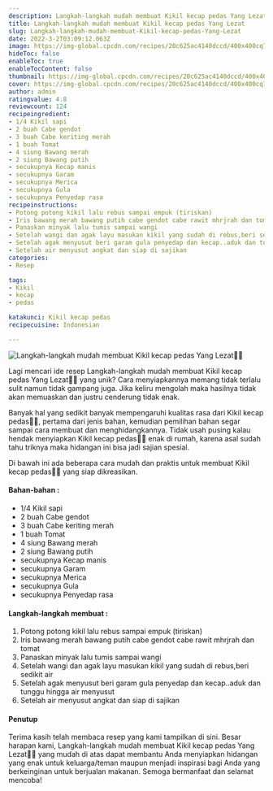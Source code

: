```yaml
---
description: Langkah-langkah mudah membuat Kikil kecap pedas Yang Lezat"
title: Langkah-langkah mudah membuat Kikil kecap pedas Yang Lezat
slug: Langkah-langkah-mudah-membuat-Kikil-kecap-pedas-Yang-Lezat
date: 2022-3-2T03:09:12.063Z
image: https://img-global.cpcdn.com/recipes/20c625ac4140dccd/400x400cq70/photo.jpg
hideToc: false
enableToc: true
enableTocContent: false
thumbnail: https://img-global.cpcdn.com/recipes/20c625ac4140dccd/400x400cq70/photo.jpg
cover: https://img-global.cpcdn.com/recipes/20c625ac4140dccd/400x400cq70/photo.jpg
author: admin
ratingvalue: 4.8
reviewcount: 124
recipeingredient:
- 1/4 Kikil sapi
- 2 buah Cabe gendot
- 3 buah Cabe keriting merah
- 1 buah Tomat
- 4 siung Bawang merah
- 2 siung Bawang putih
- secukupnya Kecap manis
- secukupnya Garam
- secukupnya Merica
- secukupnya Gula
- secukupnya Penyedap rasa
recipeinstructions:
- Potong potong kikil lalu rebus sampai empuk (tiriskan)
- Iris bawang merah bawang putih cabe gendot cabe rawit mhrjrah dan tomat
- Panaskan minyak lalu tumis sampai wangi
- Setelah wangi dan agak layu masukan kikil yang sudah di rebus,beri sedikit air
- Setelah agak menyusut beri garam gula penyedap dan kecap..aduk dan tunggu hingga air menyusut
- Setelah air menyusut angkat dan siap di sajikan
categories:
- Resep

tags:
- Kikil
- kecap
- pedas

katakunci: Kikil kecap pedas
recipecuisine: Indonesian

---
```


![Langkah-langkah mudah membuat Kikil kecap pedas Yang Lezat👩‍🍳](https://img-global.cpcdn.com/recipes/20c625ac4140dccd/400x400cq70/photo.jpg)

Lagi mencari ide resep Langkah-langkah mudah membuat Kikil kecap pedas Yang Lezat👩‍🍳 yang unik? Cara menyiapkannya memang tidak terlalu sulit namun tidak gampang juga. Jika keliru mengolah maka hasilnya tidak akan memuaskan dan justru cenderung tidak enak.

Banyak hal yang sedikit banyak mempengaruhi kualitas rasa dari Kikil kecap pedas👩‍🍳, pertama dari jenis bahan, kemudian pemilihan bahan segar sampai cara membuat dan menghidangkannya. Tidak usah pusing kalau hendak menyiapkan Kikil kecap pedas👩‍🍳 enak di rumah, karena asal sudah tahu triknya maka hidangan ini bisa jadi sajian spesial.

Di bawah ini ada beberapa cara mudah dan praktis untuk membuat Kikil kecap pedas👩‍🍳 yang siap dikreasikan.

<!--inarticleads1-->

#### Bahan-bahan :

- 1/4 Kikil sapi
- 2 buah Cabe gendot
- 3 buah Cabe keriting merah
- 1 buah Tomat
- 4 siung Bawang merah
- 2 siung Bawang putih
- secukupnya Kecap manis
- secukupnya Garam
- secukupnya Merica
- secukupnya Gula
- secukupnya Penyedap rasa

<!--inarticleads2-->

#### Langkah-langkah membuat :

1. Potong potong kikil lalu rebus sampai empuk (tiriskan)
1. Iris bawang merah bawang putih cabe gendot cabe rawit mhrjrah dan tomat
1. Panaskan minyak lalu tumis sampai wangi
1. Setelah wangi dan agak layu masukan kikil yang sudah di rebus,beri sedikit air
1. Setelah agak menyusut beri garam gula penyedap dan kecap..aduk dan tunggu hingga air menyusut
1. Setelah air menyusut angkat dan siap di sajikan

#### Penutup

Terima kasih telah membaca resep yang kami tampilkan di sini. Besar harapan kami, Langkah-langkah mudah membuat Kikil kecap pedas Yang Lezat👩‍🍳 yang mudah di atas dapat membantu Anda menyiapkan hidangan yang enak untuk keluarga/teman maupun menjadi inspirasi bagi Anda yang berkeinginan untuk berjualan makanan. Semoga bermanfaat dan selamat mencoba!